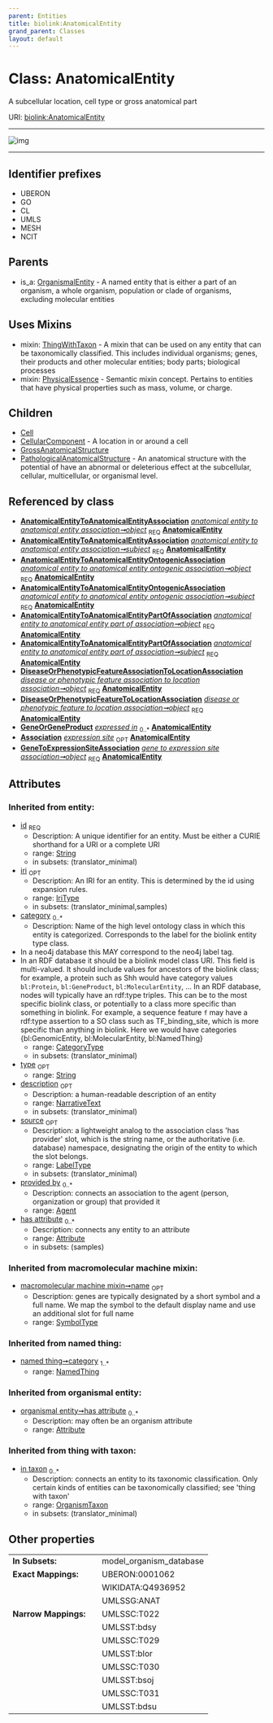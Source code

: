 ```yaml
---
parent: Entities
title: biolink:AnatomicalEntity
grand_parent: Classes
layout: default
---
```


# Class: AnatomicalEntity


A subcellular location, cell type or gross anatomical part

URI: [biolink:AnatomicalEntity](https://w3id.org/biolink/vocab/AnatomicalEntity)


---

![img](http://yuml.me/diagram/nofunky;dir:TB/class/[ThingWithTaxon],[PhysicalEssence],[PathologicalAnatomicalStructure],[OrganismalEntity],[OrganismTaxon],[NamedThing],[GrossAnatomicalStructure],[GeneToExpressionSiteAssociation],[GeneOrGeneProduct],[DiseaseOrPhenotypicFeatureToLocationAssociation],[DiseaseOrPhenotypicFeatureAssociationToLocationAssociation],[CellularComponent],[Cell],[Attribute],[Association],[AnatomicalEntityToAnatomicalEntityPartOfAssociation],[AnatomicalEntityToAnatomicalEntityOntogenicAssociation],[AnatomicalEntityToAnatomicalEntityAssociation],[AnatomicalEntityToAnatomicalEntityAssociation]-%20object%201..1%3E[AnatomicalEntity%7Cid(i):string;iri(i):iri_type%20%3F;type(i):string%20%3F;name(i):label_type%20%3F;description(i):narrative_text%20%3F;source(i):label_type%20%3F],[AnatomicalEntityToAnatomicalEntityAssociation]-%20subject%201..1%3E[AnatomicalEntity],[AnatomicalEntityToAnatomicalEntityOntogenicAssociation]-%20object%201..1%3E[AnatomicalEntity],[AnatomicalEntityToAnatomicalEntityOntogenicAssociation]-%20subject%201..1%3E[AnatomicalEntity],[AnatomicalEntityToAnatomicalEntityPartOfAssociation]-%20object%201..1%3E[AnatomicalEntity],[AnatomicalEntityToAnatomicalEntityPartOfAssociation]-%20subject%201..1%3E[AnatomicalEntity],[DiseaseOrPhenotypicFeatureAssociationToLocationAssociation]-%20object%201..1%3E[AnatomicalEntity],[DiseaseOrPhenotypicFeatureToLocationAssociation]-%20object%201..1%3E[AnatomicalEntity],[GeneExpressionMixin]-%20expression%20site%200..1%3E[AnatomicalEntity],[GeneToExpressionSiteAssociation]-%20object%201..1%3E[AnatomicalEntity],[AnatomicalEntity]uses%20-.-%3E[ThingWithTaxon],[AnatomicalEntity]uses%20-.-%3E[PhysicalEssence],[AnatomicalEntity]%5E-[PathologicalAnatomicalStructure],[AnatomicalEntity]%5E-[GrossAnatomicalStructure],[AnatomicalEntity]%5E-[CellularComponent],[AnatomicalEntity]%5E-[Cell],[OrganismalEntity]%5E-[AnatomicalEntity],[GeneExpressionMixin],[Agent])

---


## Identifier prefixes

 * UBERON
 * GO
 * CL
 * UMLS
 * MESH
 * NCIT

## Parents

 *  is_a: [OrganismalEntity](OrganismalEntity.md) - A named entity that is either a part of an organism, a whole organism, population or clade of organisms, excluding molecular entities

## Uses Mixins

 *  mixin: [ThingWithTaxon](ThingWithTaxon.md) - A mixin that can be used on any entity that can be taxonomically classified. This includes individual organisms; genes, their products and other molecular entities; body parts; biological processes
 *  mixin: [PhysicalEssence](PhysicalEssence.md) - Semantic mixin concept.  Pertains to entities that have physical properties such as mass, volume, or charge.

## Children

 * [Cell](Cell.md)
 * [CellularComponent](CellularComponent.md) - A location in or around a cell
 * [GrossAnatomicalStructure](GrossAnatomicalStructure.md)
 * [PathologicalAnatomicalStructure](PathologicalAnatomicalStructure.md) - An anatomical structure with the potential of have an abnormal or deleterious effect at the subcellular, cellular, multicellular, or organismal level.

## Referenced by class

 *  **[AnatomicalEntityToAnatomicalEntityAssociation](AnatomicalEntityToAnatomicalEntityAssociation.md)** *[anatomical entity to anatomical entity association➞object](anatomical_entity_to_anatomical_entity_association_object.md)*  <sub>REQ</sub>  **[AnatomicalEntity](AnatomicalEntity.md)**
 *  **[AnatomicalEntityToAnatomicalEntityAssociation](AnatomicalEntityToAnatomicalEntityAssociation.md)** *[anatomical entity to anatomical entity association➞subject](anatomical_entity_to_anatomical_entity_association_subject.md)*  <sub>REQ</sub>  **[AnatomicalEntity](AnatomicalEntity.md)**
 *  **[AnatomicalEntityToAnatomicalEntityOntogenicAssociation](AnatomicalEntityToAnatomicalEntityOntogenicAssociation.md)** *[anatomical entity to anatomical entity ontogenic association➞object](anatomical_entity_to_anatomical_entity_ontogenic_association_object.md)*  <sub>REQ</sub>  **[AnatomicalEntity](AnatomicalEntity.md)**
 *  **[AnatomicalEntityToAnatomicalEntityOntogenicAssociation](AnatomicalEntityToAnatomicalEntityOntogenicAssociation.md)** *[anatomical entity to anatomical entity ontogenic association➞subject](anatomical_entity_to_anatomical_entity_ontogenic_association_subject.md)*  <sub>REQ</sub>  **[AnatomicalEntity](AnatomicalEntity.md)**
 *  **[AnatomicalEntityToAnatomicalEntityPartOfAssociation](AnatomicalEntityToAnatomicalEntityPartOfAssociation.md)** *[anatomical entity to anatomical entity part of association➞object](anatomical_entity_to_anatomical_entity_part_of_association_object.md)*  <sub>REQ</sub>  **[AnatomicalEntity](AnatomicalEntity.md)**
 *  **[AnatomicalEntityToAnatomicalEntityPartOfAssociation](AnatomicalEntityToAnatomicalEntityPartOfAssociation.md)** *[anatomical entity to anatomical entity part of association➞subject](anatomical_entity_to_anatomical_entity_part_of_association_subject.md)*  <sub>REQ</sub>  **[AnatomicalEntity](AnatomicalEntity.md)**
 *  **[DiseaseOrPhenotypicFeatureAssociationToLocationAssociation](DiseaseOrPhenotypicFeatureAssociationToLocationAssociation.md)** *[disease or phenotypic feature association to location association➞object](disease_or_phenotypic_feature_association_to_location_association_object.md)*  <sub>REQ</sub>  **[AnatomicalEntity](AnatomicalEntity.md)**
 *  **[DiseaseOrPhenotypicFeatureToLocationAssociation](DiseaseOrPhenotypicFeatureToLocationAssociation.md)** *[disease or phenotypic feature to location association➞object](disease_or_phenotypic_feature_to_location_association_object.md)*  <sub>REQ</sub>  **[AnatomicalEntity](AnatomicalEntity.md)**
 *  **[GeneOrGeneProduct](GeneOrGeneProduct.md)** *[expressed in](expressed_in.md)*  <sub>0..*</sub>  **[AnatomicalEntity](AnatomicalEntity.md)**
 *  **[Association](Association.md)** *[expression site](expression_site.md)*  <sub>OPT</sub>  **[AnatomicalEntity](AnatomicalEntity.md)**
 *  **[GeneToExpressionSiteAssociation](GeneToExpressionSiteAssociation.md)** *[gene to expression site association➞object](gene_to_expression_site_association_object.md)*  <sub>REQ</sub>  **[AnatomicalEntity](AnatomicalEntity.md)**

## Attributes


### Inherited from entity:

 * [id](id.md)  <sub>REQ</sub>
    * Description: A unique identifier for an entity. Must be either a CURIE shorthand for a URI or a complete URI
    * range: [String](types/String.md)
    * in subsets: (translator_minimal)
 * [iri](iri.md)  <sub>OPT</sub>
    * Description: An IRI for an entity. This is determined by the id using expansion rules.
    * range: [IriType](types/IriType.md)
    * in subsets: (translator_minimal,samples)
 * [category](category.md)  <sub>0..*</sub>
    * Description: Name of the high level ontology class in which this entity is categorized. Corresponds to the label for the biolink entity type class.
 * In a neo4j database this MAY correspond to the neo4j label tag.
 * In an RDF database it should be a biolink model class URI.
This field is multi-valued. It should include values for ancestors of the biolink class; for example, a protein such as Shh would have category values `bl:Protein`, `bl:GeneProduct`, `bl:MolecularEntity`, ...
In an RDF database, nodes will typically have an rdf:type triples. This can be to the most specific biolink class, or potentially to a class more specific than something in biolink. For example, a sequence feature `f` may have a rdf:type assertion to a SO class such as TF_binding_site, which is more specific than anything in biolink. Here we would have categories {bl:GenomicEntity, bl:MolecularEntity, bl:NamedThing}
    * range: [CategoryType](types/CategoryType.md)
    * in subsets: (translator_minimal)
 * [type](type.md)  <sub>OPT</sub>
    * range: [String](types/String.md)
 * [description](description.md)  <sub>OPT</sub>
    * Description: a human-readable description of an entity
    * range: [NarrativeText](types/NarrativeText.md)
    * in subsets: (translator_minimal)
 * [source](source.md)  <sub>OPT</sub>
    * Description: a lightweight analog to the association class 'has provider' slot, which is the string name, or the authoritative (i.e. database) namespace, designating the origin of the entity to which the slot belongs.
    * range: [LabelType](types/LabelType.md)
    * in subsets: (translator_minimal)
 * [provided by](provided_by.md)  <sub>0..*</sub>
    * Description: connects an association to the agent (person, organization or group) that provided it
    * range: [Agent](Agent.md)
 * [has attribute](has_attribute.md)  <sub>0..*</sub>
    * Description: connects any entity to an attribute
    * range: [Attribute](Attribute.md)
    * in subsets: (samples)

### Inherited from macromolecular machine mixin:

 * [macromolecular machine mixin➞name](macromolecular_machine_mixin_name.md)  <sub>OPT</sub>
    * Description: genes are typically designated by a short symbol and a full name. We map the symbol to the default display name and use an additional slot for full name
    * range: [SymbolType](types/SymbolType.md)

### Inherited from named thing:

 * [named thing➞category](named_thing_category.md)  <sub>1..*</sub>
    * range: [NamedThing](NamedThing.md)

### Inherited from organismal entity:

 * [organismal entity➞has attribute](organismal_entity_has_attribute.md)  <sub>0..*</sub>
    * Description: may often be an organism attribute
    * range: [Attribute](Attribute.md)

### Inherited from thing with taxon:

 * [in taxon](in_taxon.md)  <sub>0..*</sub>
    * Description: connects an entity to its taxonomic classification. Only certain kinds of entities can be taxonomically classified; see 'thing with taxon'
    * range: [OrganismTaxon](OrganismTaxon.md)
    * in subsets: (translator_minimal)

## Other properties

|  |  |  |
| --- | --- | --- |
| **In Subsets:** | | model_organism_database |
| **Exact Mappings:** | | UBERON:0001062 |
|  | | WIKIDATA:Q4936952 |
|  | | UMLSSG:ANAT |
| **Narrow Mappings:** | | UMLSSC:T022 |
|  | | UMLSST:bdsy |
|  | | UMLSSC:T029 |
|  | | UMLSST:blor |
|  | | UMLSSC:T030 |
|  | | UMLSST:bsoj |
|  | | UMLSSC:T031 |
|  | | UMLSST:bdsu |

